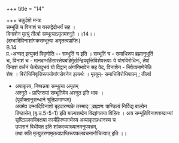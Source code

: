 +++
title = "14"

+++
चतुर्दशो मन्त्रः  
सम्भूतिं च विनाशं च यस्तद्वेदोभयँ सह ।  
विनाशेन मृत्युं तीर्त्वा सम्भूत्याऽमृतमश्नुते ।।14।।  
(दम्भादिविनाशांगकसम्भूत्या अमृतत्वप्राप्तिः)  
B.14  
प्र.-अन्यत् इत्युक्तं विवृणोति -- सम्भूतिं च इति । सम्भूतिं च - समाधिरूप ब्रह्मानुभूतिं  
च, विनाशं च - मानदम्भहिंसास्तेयबहिर्मुखेन्द्रियवृत्तिविशेषरूपाः ये योगविरोधिनः, तेषां  
विनाशं वर्जनं चेत्येतदुभयं यो विद्वान् अंगांगिभावेन सह वेद, विनाशेन - निषेव्यमाणेनेति  
शेषः । विरोधिनिवृत्तिरूपयोगांगसेवनेन इत्यर्थः । मृत्युम्- समाधिविरोधिपापम् ; तीर्त्वा  
- अपाकृत्य, निष्पन्नया सम्भूत्या अमृतम्  
अश्नुते - प्राप्तिरूपां सम्भूतिमेव अश्नुत इति भावः ।  
(पूर्वोक्तानुसन्धाने श्रुतिप्रामाण्यम्)  
अयमेव दम्भादिविनाशो बृहदारण्यके तस्माद््ब्राह्मणः पाण्डित्यं निर्विद्य बाल्येन  
तिष्ठासेत् (बृ.उ.5-5-1) इति बाल्यशब्देन विद्यांगतया विहितः । अत्र सम्भूतिविनाशशब्दाभ्यां  
सृष्टिप्रलयविवक्षया कार्यहिरण्यगर्भस्य अव्याकृतप्रधानस्य च  
उपासनं विधीयत इति शांकरव्याख्यानमनुपपन्नम्,  
तथा सति मृत्युतरणामृतत्वप्राप्तिरूपफलवचनानौचित्यात् इति ।।